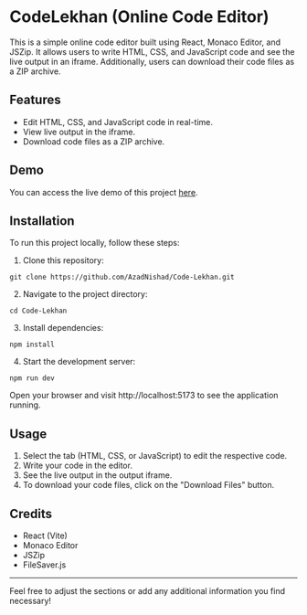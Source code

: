 # CodeLekhan (Online Code Editor)
This is a simple online code editor built using React, Monaco Editor, and JSZip. It allows users to write HTML, CSS, and JavaScript code and see the live output in an iframe. Additionally, users can download their code files as a ZIP archive.

## Features
- Edit HTML, CSS, and JavaScript code in real-time.
- View live output in the iframe.
- Download code files as a ZIP archive.
## Demo
You can access the live demo of this project [here](https://cleditor.azadnishad.live/).

## Installation
To run this project locally, follow these steps:

1. Clone this repository:

```
git clone https://github.com/AzadNishad/Code-Lekhan.git
```
2. Navigate to the project directory:

```
cd Code-Lekhan
```
3. Install dependencies:

```
npm install
```
4. Start the development server:

```
npm run dev
```
Open your browser and visit http://localhost:5173 to see the application running.

## Usage
1. Select the tab (HTML, CSS, or JavaScript) to edit the respective code.
2. Write your code in the editor.
3. See the live output in the output iframe.
4. To download your code files, click on the "Download Files" button.
## Credits
* React (Vite)
* Monaco Editor
* JSZip
* FileSaver.js
---
Feel free to adjust the sections or add any additional information you find necessary!